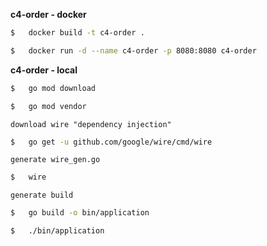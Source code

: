 **c4-order - docker**

```sh
$   docker build -t c4-order .
```

```sh
$   docker run -d --name c4-order -p 8080:8080 c4-order
```

**c4-order - local**


```sh
$   go mod download
```

```sh
$   go mod vendor
```

`download wire "dependency injection"`

```sh
$   go get -u github.com/google/wire/cmd/wire
```

`generate wire_gen.go`

```sh
$   wire
```

`generate build`

```sh
$   go build -o bin/application
```


```sh
$   ./bin/application
```